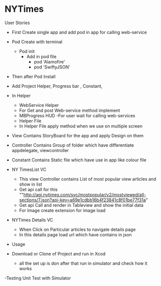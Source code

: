 # NYTimes
User Stories
- First Create single app and add pod in app for calling web-service 

- Pod Create with terminal
    - Pod init
        - Add in pod file 
            - pod 'Alamofire'
            - pod 'SwiftyJSON' 
            
- Then after Pod Install

- Add Project Helper, Progress bar , Constant, 

- In Helper 
    - WebService Helper
    - For Get and post Web-service method implement
    - MBProgress HUD
-For user wait for calling web-services
    - Helper File   
    - In Helper File apply method when we use on multiple screen

- View Contains  StoryBoard for the app and apply Design on them
- Controller  Contains Group of folder which have differentiate appdelegate, viewcontroller
- Constant Contains Static file which have use in app like colour file

- NY TimesList VC
    - This view Controller contains List of most popular view articles and show in list 
    - Get api call for this ""http://api.nytimes.com/svc/mostpopular/v2/mostviewed/all-sections/7.json?api-key=a69e1cdbb16b4f23841c8f01be77f31a"
    - Get api Call and render in Tableview and show the initial data
    - For Image create extension for image load

- NYTimes Details VC 
    - When Click on Particular articles to navigate details page 
    - In this details page load url which have contains in json 

- Usage
- Download or Clone of Project and run in Xcod
    - all the set up is don after that run in simulator and check how it works

-Testing 
    Unit Test with Simulator 





    
